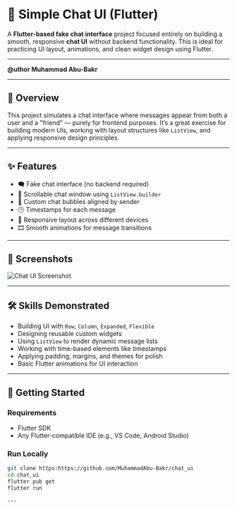 # 💬 Simple Chat UI (Flutter)

A **Flutter-based fake chat interface** project focused entirely on building a smooth, responsive **chat UI** without backend functionality. This is ideal for practicing UI layout, animations, and clean widget design using Flutter.

---

**@uthor Muhammad Abu-Bakr**

---

## 📱 Overview

This project simulates a chat interface where messages appear from both a user and a "friend" — purely for frontend purposes. It’s a great exercise for building modern UIs, working with layout structures like `ListView`, and applying responsive design principles.

---

## ✨ Features

- 🗨️ Fake chat interface (no backend required)
- 📜 Scrollable chat window using `ListView.builder`
- 💬 Custom chat bubbles aligned by sender
- 🕒 Timestamps for each message
- 📱 Responsive layout across different devices
- 🎞️ Smooth animations for message transitions

---

## 📸 Screenshots

![Chat UI Screenshot](assets/screenshots.png)

---

## 🛠️ Skills Demonstrated

- Building UI with `Row`, `Column`, `Expanded`, `Flexible`
- Designing reusable custom widgets
- Using `ListView` to render dynamic message lists
- Working with time-based elements like timestamps
- Applying padding, margins, and themes for polish
- Basic Flutter animations for UI interaction

---

## 🚀 Getting Started

### Requirements

- Flutter SDK
- Any Flutter-compatible IDE (e.g., VS Code, Android Studio)

### Run Locally

```bash
git clone https:https://github.com/MuhammadAbu-Bakr/chat_ui
cd chat_ui
flutter pub get
flutter run

---

